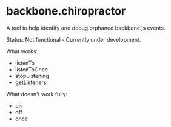 # backbone.chiropractor
A tool to help identify and debug orphaned backbone.js events.


Status: Not functional - Currently under development.


What works:
* listenTo
* listenToOnce
* stopListening
* getListeners

What doesn't work fully:
* on
* off
* once